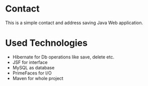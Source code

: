 # Contact

This is a simple contact and address saving Java Web application. 

# Used Technologies
  
  * Hibernate for Db operations like save, delete etc.
  * JSF for interface
  * MySQL as database
  * PrimeFaces for I/O
  * Maven for whole project

